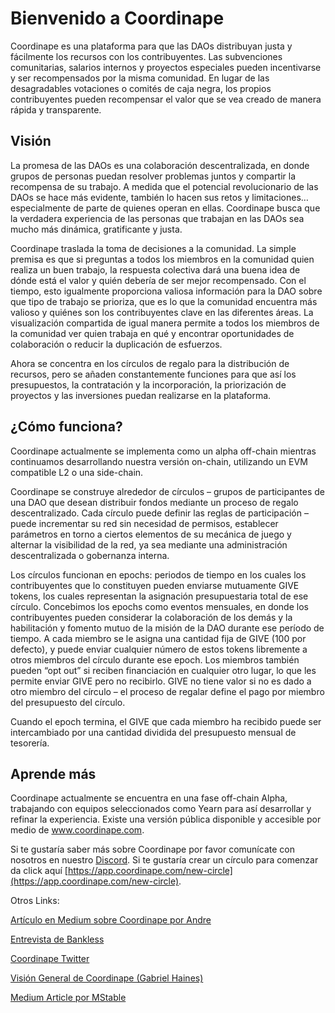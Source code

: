 # Bienvenido a Coordinape

Coordinape es una plataforma para que las DAOs distribuyan justa y fácilmente los recursos con los contribuyentes. Las subvenciones comunitarias, salarios internos y proyectos especiales pueden incentivarse y ser recompensados por la misma comunidad. En lugar de las desagradables votaciones o comités de caja negra, los propios contribuyentes pueden recompensar el valor que se vea creado de manera rápida y transparente.

## Visión

La promesa de las DAOs es una colaboración descentralizada, en donde grupos de personas puedan resolver problemas juntos y compartir la recompensa de su trabajo. A medida que el potencial revolucionario de las DAOs se hace más evidente, también lo hacen sus retos y limitaciones… especialmente de parte de quienes operan en ellas. Coordinape busca que la verdadera experiencia de las personas que trabajan en las DAOs sea mucho más dinámica, gratificante y justa.

Coordinape traslada la toma de decisiones a la comunidad. La simple premisa es que si preguntas a todos los miembros en la comunidad quien realiza un buen trabajo, la respuesta colectiva dará una buena idea de dónde está el valor y quién debería de ser mejor recompensado. Con el tiempo, esto igualmente proporciona valiosa información para la DAO sobre que tipo de trabajo se prioriza, que es lo que la comunidad encuentra más valioso y quiénes son los contribuyentes clave en las diferentes áreas. La visualización compartida de igual manera permite a todos los miembros de la comunidad ver quien trabaja en qué y encontrar oportunidades de colaboración o reducir la duplicación de esfuerzos.

Ahora se concentra en los círculos de regalo para la distribución de recursos, pero se añaden constantemente funciones para que así los presupuestos, la contratación y la incorporación, la priorización de proyectos y las inversiones puedan realizarse en la plataforma.

## ¿Cómo funciona?

Coordinape actualmente se implementa como un alpha off-chain mientras continuamos desarrollando nuestra versión on-chain, utilizando un EVM compatible L2 o una side-chain.

Coordinape se construye alrededor de círculos – grupos de participantes de una DAO que desean distribuir fondos mediante un proceso de regalo descentralizado. Cada círculo puede definir las reglas de participación – puede incrementar su red sin necesidad de permisos, establecer parámetros en torno a ciertos elementos de su mecánica de juego y alternar la visibilidad de la red, ya sea mediante una administración descentralizada o gobernanza interna.

Los círculos funcionan en epochs: periodos de tiempo en los cuales los contribuyentes que lo constituyen pueden enviarse mutuamente GIVE tokens, los cuales representan la asignación presupuestaria total de ese círculo. Concebimos los epochs como eventos mensuales, en donde los contribuyentes pueden considerar la colaboración de los demás y la habilitación y fomento mutuo de la misión de la DAO durante ese período de tiempo. A cada miembro se le asigna una cantidad fija de GIVE (100 por defecto), y puede enviar cualquier número de estos tokens libremente a otros miembros del círculo durante ese epoch. Los miembros también pueden “opt out” si reciben financiación en cualquier otro lugar, lo que les permite enviar GIVE pero no recibirlo. GIVE no tiene valor si no es dado a otro miembro del círculo – el proceso de regalar define el pago por miembro del presupuesto del círculo.

Cuando el epoch termina, el GIVE que cada miembro ha recibido puede ser intercambiado por una cantidad dividida del presupuesto mensual de tesorería.

## Aprende más

Coordinape actualmente se encuentra en una fase off-chain Alpha, trabajando con equipos seleccionados como Yearn para así desarrollar y refinar la experiencia. Existe una versión pública disponible y accesible por medio de www.coordinape.com.

Si te gustaría saber más sobre Coordinape por favor comunícate con nosotros en nuestro [Discord](https://discord.gg/yQNq2WkUgy). Si te gustaría crear un círculo para comenzar da click aquí [https://app.coordinape.com/new-circle](https://app.coordinape.com/new-circle).

Otros Links:

[Artículo en Medium sobre Coordinape por Andre](https://medium.com/iearn/decentralized-payroll-management-for-daos-b2252160c543)

[Entrevista de Bankless ](https://youtu.be/JM0zF3AzFno)

[Coordinape Twitter](https://twitter.com/coordinape)

[Visión General de Coordinape (Gabriel Haines)](https://www.youtube.com/watch?v=J8oGun8EKDE)

[Medium Article por MStable](https://medium.com/mstable/metanauts-guide-to-coordinape-964778e0f073)
